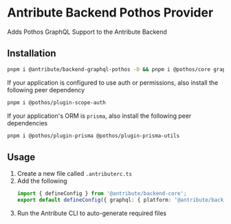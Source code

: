 # Antribute Backend Pothos Provider

Adds Pothos GraphQL Support to the Antribute Backend

## Installation

```bash
pnpm i @antribute/backend-graphql-pothos -D && pnpm i @pothos/core graphql graphql-scalars
```

If your application is configured to use auth or permissions, also install the following peer dependency

```bash
pnpm i @pothos/plugin-scope-auth
```

If your application's ORM is `prisma`, also install the following peer dependencies

```bash
pnpm i @pothos/plugin-prisma @pothos/plugin-prisma-utils
```

## Usage

1. Create a new file called `.antributerc.ts`
1. Add the following
   ```typescript
   import { defineConfig } from '@antribute/backend-core';
   export default defineConfig({ graphql: { platform: '@antribute/backend-graphql-pothos' } });
   ```
1. Run the Antribute CLI to auto-generate required files
